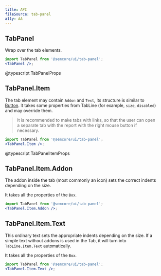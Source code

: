 ```yaml
---
title: API
fileSource: tab-panel
a11y: AA
---
```


## TabPanel

Wrap over the tab elements.

```jsx
import TabPanel from '@semcore/ui/tab-panel';
<TabPanel />;
```

@typescript TabPanelProps

## TabPanel.Item

The tab element may contain `Addon` and `Text`, its structure is similar to [Button](/components/button/). It takes some properties from TabLine (for example, `size`, `disabled`) and may override them.

> It is recommended to make tabs with links, so that the user can open a separate tab with the report with the right mouse button if necessary.

```jsx
import TabPanel from '@semcore/ui/tab-panel';
<TabPanel.Item />;
```

@typescript TabPanelItemProps

## TabPanel.Item.Addon

The addon inside the tab (most commonly an icon) sets the correct indents depending on the size.

It takes all the properties of the `Box`.

```jsx
import TabPanel from '@semcore/ui/tab-panel';
<TabPanel.Item.Addon />;
```

## TabPanel.Item.Text

This ordinary text sets the appropriate indents depending on the size. If a simple text without addons is used in the Tab, it will turn into `TabLine.Item.Text` automatically.

It takes all the properties of the `Box`.

```jsx
import TabPanel from '@semcore/ui/tab-panel';
<TabPanel.Item.Text />;
```
